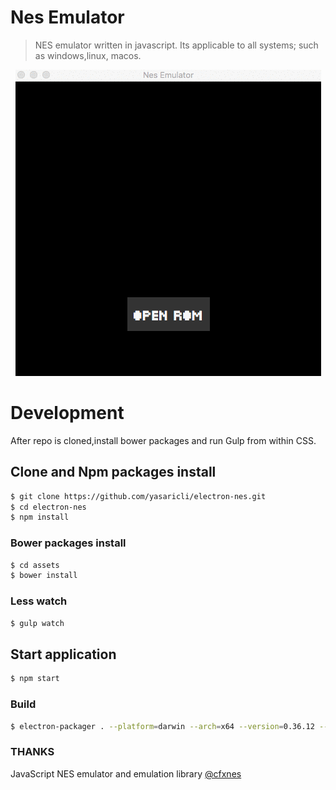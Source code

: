 # Nes Emulator

> NES emulator written in javascript. Its applicable to all systems; such as windows,linux, macos.

<p align="center">
  <img src="https://raw.githubusercontent.com/yasaricli/electron-nes/develop/assets/img/screen.gif">
</p>


# Development
After repo is cloned,install bower packages and run Gulp from within CSS. 

## Clone and Npm packages install

```bash
$ git clone https://github.com/yasaricli/electron-nes.git
$ cd electron-nes
$ npm install
```

### Bower packages install 
```bash
$ cd assets
$ bower install
```

### Less watch
```bash
$ gulp watch
```

## Start application
```bash
$ npm start
```

### Build
```bash
$ electron-packager . --platform=darwin --arch=x64 --version=0.36.12 --icon=assets/img/icons/icon.icns --ignore=node_modules
```

### THANKS
JavaScript NES emulator and emulation library [@cfxnes](https://github.com/jpikl/cfxnes)
